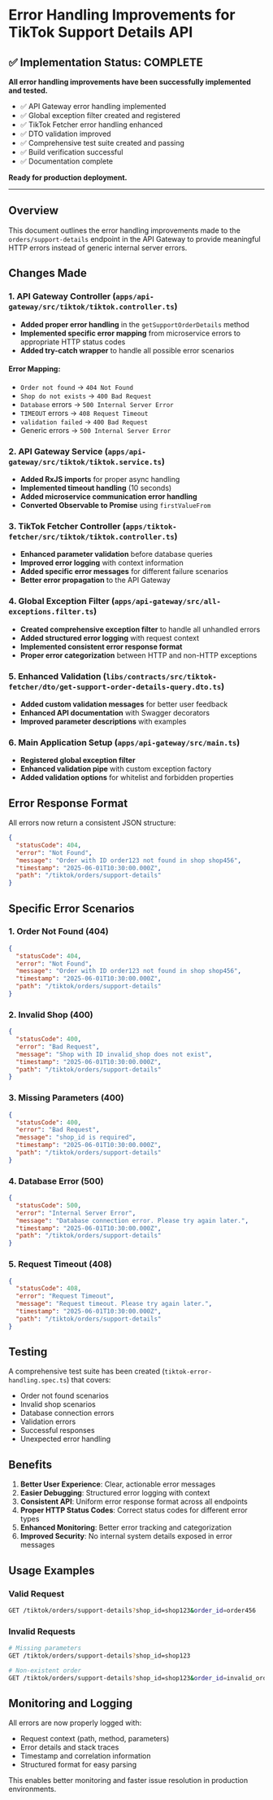 # Error Handling Improvements for TikTok Support Details API

## ✅ Implementation Status: COMPLETE

**All error handling improvements have been successfully implemented and tested.**

- ✅ API Gateway error handling implemented
- ✅ Global exception filter created and registered
- ✅ TikTok Fetcher error handling enhanced
- ✅ DTO validation improved
- ✅ Comprehensive test suite created and passing
- ✅ Build verification successful
- ✅ Documentation complete

**Ready for production deployment.**

---

## Overview

This document outlines the error handling improvements made to the `orders/support-details` endpoint in the API Gateway to provide meaningful HTTP errors instead of generic internal server errors.

## Changes Made

### 1. API Gateway Controller (`apps/api-gateway/src/tiktok/tiktok.controller.ts`)

- **Added proper error handling** in the `getSupportOrderDetails` method
- **Implemented specific error mapping** from microservice errors to appropriate HTTP status codes
- **Added try-catch wrapper** to handle all possible error scenarios

#### Error Mapping:
- `Order not found` → `404 Not Found`
- `Shop do not exists` → `400 Bad Request`
- `Database` errors → `500 Internal Server Error`
- `TIMEOUT` errors → `408 Request Timeout`
- `validation failed` → `400 Bad Request`
- Generic errors → `500 Internal Server Error`

### 2. API Gateway Service (`apps/api-gateway/src/tiktok/tiktok.service.ts`)

- **Added RxJS imports** for proper async handling
- **Implemented timeout handling** (10 seconds)
- **Added microservice communication error handling**
- **Converted Observable to Promise** using `firstValueFrom`

### 3. TikTok Fetcher Controller (`apps/tiktok-fetcher/src/tiktok/tiktok.controller.ts`)

- **Enhanced parameter validation** before database queries
- **Improved error logging** with context information
- **Added specific error messages** for different failure scenarios
- **Better error propagation** to the API Gateway

### 4. Global Exception Filter (`apps/api-gateway/src/all-exceptions.filter.ts`)

- **Created comprehensive exception filter** to handle all unhandled errors
- **Added structured error logging** with request context
- **Implemented consistent error response format**
- **Proper error categorization** between HTTP and non-HTTP exceptions

### 5. Enhanced Validation (`libs/contracts/src/tiktok-fetcher/dto/get-support-order-details-query.dto.ts`)

- **Added custom validation messages** for better user feedback
- **Enhanced API documentation** with Swagger decorators
- **Improved parameter descriptions** with examples

### 6. Main Application Setup (`apps/api-gateway/src/main.ts`)

- **Registered global exception filter**
- **Enhanced validation pipe** with custom exception factory
- **Added validation options** for whitelist and forbidden properties

## Error Response Format

All errors now return a consistent JSON structure:

```json
{
  "statusCode": 404,
  "error": "Not Found",
  "message": "Order with ID order123 not found in shop shop456",
  "timestamp": "2025-06-01T10:30:00.000Z",
  "path": "/tiktok/orders/support-details"
}
```

## Specific Error Scenarios

### 1. Order Not Found (404)
```json
{
  "statusCode": 404,
  "error": "Not Found",
  "message": "Order with ID order123 not found in shop shop456",
  "timestamp": "2025-06-01T10:30:00.000Z",
  "path": "/tiktok/orders/support-details"
}
```

### 2. Invalid Shop (400)
```json
{
  "statusCode": 400,
  "error": "Bad Request",
  "message": "Shop with ID invalid_shop does not exist",
  "timestamp": "2025-06-01T10:30:00.000Z",
  "path": "/tiktok/orders/support-details"
}
```

### 3. Missing Parameters (400)
```json
{
  "statusCode": 400,
  "error": "Bad Request",
  "message": "shop_id is required",
  "timestamp": "2025-06-01T10:30:00.000Z",
  "path": "/tiktok/orders/support-details"
}
```

### 4. Database Error (500)
```json
{
  "statusCode": 500,
  "error": "Internal Server Error",
  "message": "Database connection error. Please try again later.",
  "timestamp": "2025-06-01T10:30:00.000Z",
  "path": "/tiktok/orders/support-details"
}
```

### 5. Request Timeout (408)
```json
{
  "statusCode": 408,
  "error": "Request Timeout",
  "message": "Request timeout. Please try again later.",
  "timestamp": "2025-06-01T10:30:00.000Z",
  "path": "/tiktok/orders/support-details"
}
```

## Testing

A comprehensive test suite has been created (`tiktok-error-handling.spec.ts`) that covers:
- Order not found scenarios
- Invalid shop scenarios
- Database connection errors
- Validation errors
- Successful responses
- Unexpected error handling

## Benefits

1. **Better User Experience**: Clear, actionable error messages
2. **Easier Debugging**: Structured error logging with context
3. **Consistent API**: Uniform error response format across all endpoints
4. **Proper HTTP Status Codes**: Correct status codes for different error types
5. **Enhanced Monitoring**: Better error tracking and categorization
6. **Improved Security**: No internal system details exposed in error messages

## Usage Examples

### Valid Request
```bash
GET /tiktok/orders/support-details?shop_id=shop123&order_id=order456
```

### Invalid Requests
```bash
# Missing parameters
GET /tiktok/orders/support-details?shop_id=shop123

# Non-existent order
GET /tiktok/orders/support-details?shop_id=shop123&order_id=invalid_order
```

## Monitoring and Logging

All errors are now properly logged with:
- Request context (path, method, parameters)
- Error details and stack traces
- Timestamp and correlation information
- Structured format for easy parsing

This enables better monitoring and faster issue resolution in production environments.
